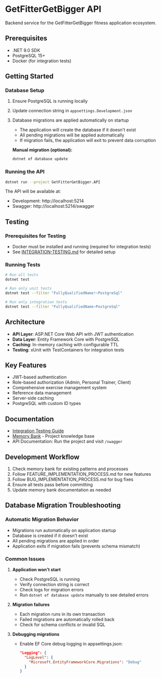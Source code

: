 # GetFitterGetBigger API

Backend service for the GetFitterGetBigger fitness application ecosystem.

## Prerequisites

- .NET 9.0 SDK
- PostgreSQL 15+
- Docker (for integration tests)

## Getting Started

### Database Setup
1. Ensure PostgreSQL is running locally
2. Update connection string in `appsettings.Development.json`
3. Database migrations are applied automatically on startup
   - The application will create the database if it doesn't exist
   - All pending migrations will be applied automatically
   - If migration fails, the application will exit to prevent data corruption
   
   **Manual migration (optional):**
   ```bash
   dotnet ef database update
   ```

### Running the API
```bash
dotnet run --project GetFitterGetBigger.API
```

The API will be available at:
- Development: http://localhost:5214
- Swagger: http://localhost:5214/swagger

## Testing

### Prerequisites for Testing
- Docker must be installed and running (required for integration tests)
- See [INTEGRATION-TESTING.md](memory-bank/INTEGRATION-TESTING.md) for detailed setup

### Running Tests
```bash
# Run all tests
dotnet test

# Run only unit tests
dotnet test --filter "FullyQualifiedName!~PostgreSql"

# Run only integration tests
dotnet test --filter "FullyQualifiedName~PostgreSql"
```

## Architecture

- **API Layer**: ASP.NET Core Web API with JWT authentication
- **Data Layer**: Entity Framework Core with PostgreSQL
- **Caching**: In-memory caching with configurable TTL
- **Testing**: xUnit with TestContainers for integration tests

## Key Features

- JWT-based authentication
- Role-based authorization (Admin, Personal Trainer, Client)
- Comprehensive exercise management system
- Reference data management
- Server-side caching
- PostgreSQL with custom ID types

## Documentation

- [Integration Testing Guide](memory-bank/INTEGRATION-TESTING.md)
- [Memory Bank](memory-bank/README.md) - Project knowledge base
- API Documentation: Run the project and visit `/swagger`

## Development Workflow

1. Check memory bank for existing patterns and processes
2. Follow FEATURE_IMPLEMENTATION_PROCESS.md for new features
3. Follow BUG_IMPLEMENTATION_PROCESS.md for bug fixes
4. Ensure all tests pass before committing
5. Update memory bank documentation as needed

## Database Migration Troubleshooting

### Automatic Migration Behavior
- Migrations run automatically on application startup
- Database is created if it doesn't exist
- All pending migrations are applied in order
- Application exits if migration fails (prevents schema mismatch)

### Common Issues
1. **Application won't start**
   - Check PostgreSQL is running
   - Verify connection string is correct
   - Check logs for migration errors
   - Run `dotnet ef database update` manually to see detailed errors

2. **Migration failures**
   - Each migration runs in its own transaction
   - Failed migrations are automatically rolled back
   - Check for schema conflicts or invalid SQL

3. **Debugging migrations**
   - Enable EF Core debug logging in appsettings.json:
     ```json
     "Logging": {
       "LogLevel": {
         "Microsoft.EntityFrameworkCore.Migrations": "Debug"
       }
     }
     ```